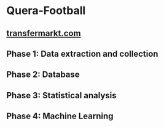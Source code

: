 # Quera-Football
## [transfermarkt.com](transfermarkt.com)<br />
## Phase 1: Data extraction and collection<br />
## Phase 2: Database<br />
## Phase 3: Statistical analysis<br />
## Phase 4: Machine Learning<br />
